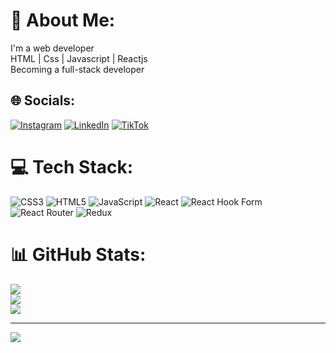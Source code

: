 # 💫 About Me:
I'm a web developer<br>HTML | Css | Javascript | Reactjs<br>Becoming a full-stack developer


## 🌐 Socials:
[![Instagram](https://img.shields.io/badge/Instagram-%23E4405F.svg?logo=Instagram&logoColor=white)](https://instagram.com/https://www.instagram.com/webbyahtisham/) [![LinkedIn](https://img.shields.io/badge/LinkedIn-%230077B5.svg?logo=linkedin&logoColor=white)]([https://linkedin.com/in/https://www.linkedin.com/in/ahtisham-ul-haq-2b4b6931b?utm_source=share&utm_campaign=share_via&utm_content=profile&utm_medium=android_app](https://www.linkedin.com/in/ahtisham-ul-haq-2b4b6931b?utm_source=share&utm_campaign=share_via&utm_content=profile&utm_medium=android_app)) [![TikTok](https://img.shields.io/badge/TikTok-%23000000.svg?logo=TikTok&logoColor=white)]([https://tiktok.com/@https://www.tiktok.com/@webbyahtisham?is_from_webapp=1&sender_device=pc](https://www.tiktok.com/@webbyahtisham?is_from_webapp=1&sender_device=pc)) 

# 💻 Tech Stack:
![CSS3](https://img.shields.io/badge/css3-%231572B6.svg?style=for-the-badge&logo=css3&logoColor=white) ![HTML5](https://img.shields.io/badge/html5-%23E34F26.svg?style=for-the-badge&logo=html5&logoColor=white) ![JavaScript](https://img.shields.io/badge/javascript-%23323330.svg?style=for-the-badge&logo=javascript&logoColor=%23F7DF1E) ![React](https://img.shields.io/badge/react-%2320232a.svg?style=for-the-badge&logo=react&logoColor=%2361DAFB) ![React Hook Form](https://img.shields.io/badge/React%20Hook%20Form-%23EC5990.svg?style=for-the-badge&logo=reacthookform&logoColor=white) ![React Router](https://img.shields.io/badge/React_Router-CA4245?style=for-the-badge&logo=react-router&logoColor=white) ![Redux](https://img.shields.io/badge/redux-%23593d88.svg?style=for-the-badge&logo=redux&logoColor=white)
# 📊 GitHub Stats:
![](https://github-readme-stats.vercel.app/api?username=webbyahtisham&theme=dark&hide_border=true&include_all_commits=true&count_private=false)<br/>
![](https://github-readme-streak-stats.herokuapp.com/?user=webbyahtisham&theme=dark&hide_border=true)<br/>
![](https://github-readme-stats.vercel.app/api/top-langs/?username=webbyahtisham&theme=dark&hide_border=true&include_all_commits=true&count_private=false&layout=compact)

---
[![](https://visitcount.itsvg.in/api?id=webbyahtisham&icon=0&color=0)](https://visitcount.itsvg.in)

<!-- Proudly created with GPRM ( https://gprm.itsvg.in ) -->
